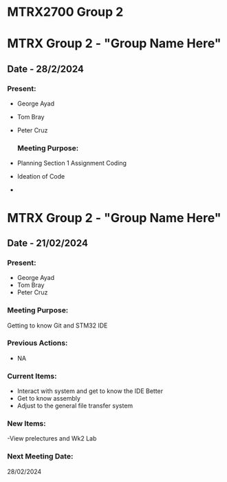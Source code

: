 # MTRX2700 Group 2

# MTRX Group 2 - "Group Name Here"
##  Date - 28/2/2024
###  Present: 
- George Ayad
- Tom Bray
- Peter Cruz

  ### Meeting Purpose:

- Planning Section 1 Assignment Coding
- Ideation of Code
- 


# MTRX Group 2 - "Group Name Here"
##  Date - 21/02/2024
### Present:
- George Ayad
- Tom Bray
- Peter Cruz

### Meeting Purpose:

Getting to know Git and STM32 IDE


### Previous Actions:
- NA
### Current Items:
- Interact with system and get to know the IDE Better
- Get to know assembly
- Adjust to the general file transfer system 
### New Items:
-View prelectures and Wk2 Lab
### Next Meeting Date:
28/02/2024
